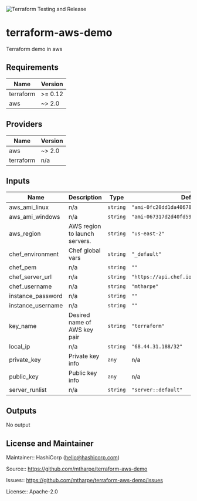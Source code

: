 ![Terraform Testing and Release](https://github.com/mtharpe/terraform-aws-demo/workflows/Terraform%20Testing%20and%20Release/badge.svg)

# terraform-aws-demo
Terraform demo in aws


## Requirements

| Name | Version |
|------|---------|
| terraform | >= 0.12 |
| aws | ~> 2.0 |

## Providers

| Name | Version |
|------|---------|
| aws | ~> 2.0 |
| terraform | n/a |

## Inputs

| Name | Description | Type | Default | Required |
|------|-------------|------|---------|:--------:|
| aws\_ami\_linux | n/a | `string` | `"ami-0fc20dd1da406780b"` | no |
| aws\_ami\_windows | n/a | `string` | `"ami-067317d2d40fd5919"` | no |
| aws\_region | AWS region to launch servers. | `string` | `"us-east-2"` | no |
| chef\_environment | Chef global vars | `string` | `"_default"` | no |
| chef\_pem | n/a | `string` | `""` | no |
| chef\_server\_url | n/a | `string` | `"https://api.chef.io/organizations/axis"` | no |
| chef\_username | n/a | `string` | `"mtharpe"` | no |
| instance\_password | n/a | `string` | `""` | no |
| instance\_username | n/a | `string` | `""` | no |
| key\_name | Desired name of AWS key pair | `string` | `"terraform"` | no |
| local\_ip | n/a | `string` | `"68.44.31.188/32"` | no |
| private\_key | Private key info | `any` | n/a | yes |
| public\_key | Public key info | `any` | n/a | yes |
| server\_runlist | n/a | `string` | `"server::default"` | no |

## Outputs

No output

## License and Maintainer

Maintainer:: HashiCorp (<hello@hashicorp.com>)

Source:: https://github.com/mtharpe/terraform-aws-demo

Issues:: https://github.com/mtharpe/terraform-aws-demo/issues

License:: Apache-2.0
